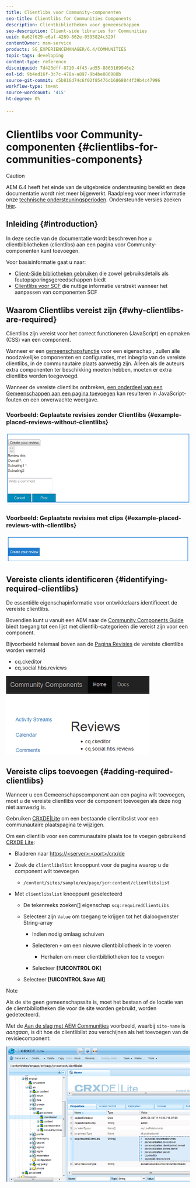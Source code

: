 ```yaml
---
title: Clientlibs voor Community-componenten
seo-title: Clientlibs for Communities Components
description: Clientbibliotheken voor gemeenschappen
seo-description: Client-side libraries for Communities
uuid: 0a62f629-e6af-4269-862e-0595824c329f
contentOwner: msm-service
products: SG_EXPERIENCEMANAGER/6.4/COMMUNITIES
topic-tags: developing
content-type: reference
discoiquuid: 7d423dff-8710-4f43-ad55-8863169946e2
exl-id: 9b4ed16f-3c7c-478a-a897-9b4be086988b
source-git-commit: c5b816d74c6f02f85476d16868844f39b4c47996
workflow-type: tm+mt
source-wordcount: '415'
ht-degree: 0%

---
```


# Clientlibs voor Community-componenten {#clientlibs-for-communities-components}

>[!CAUTION]
>
>AEM 6.4 heeft het einde van de uitgebreide ondersteuning bereikt en deze documentatie wordt niet meer bijgewerkt. Raadpleeg voor meer informatie onze [technische ondersteuningsperioden](https://helpx.adobe.com/support/programs/eol-matrix.html). Ondersteunde versies zoeken [hier](https://experienceleague.adobe.com/docs/).

## Inleiding {#introduction}

In deze sectie van de documentatie wordt beschreven hoe u clientbibliotheken (clientlibs) aan een pagina voor Community-componenten kunt toevoegen.

Voor basisinformatie gaat u naar:

* [Client-Side bibliotheken gebruiken](../../help/sites-developing/clientlibs.md) die zowel gebruiksdetails als foutopsporingsgereedschappen biedt
* [Clientlibs voor SCF](client-customize.md#clientlibs) die nuttige informatie verstrekt wanneer het aanpassen van componenten SCF

## Waarom Clientlibs vereist zijn {#why-clientlibs-are-required}

Clientlibs zijn vereist voor het correct functioneren (JavaScript) en opmaken (CSS) van een component.

Wanneer er een [gemeenschapsfunctie](functions.md) voor een eigenschap , zullen alle noodzakelijke componenten en configuraties, met inbegrip van de vereiste clientlibs, in de communautaire plaats aanwezig zijn. Alleen als de auteurs extra componenten ter beschikking moeten hebben, moeten er extra clientlibs worden toegevoegd.

Wanneer de vereiste clientlibs ontbreken, [een onderdeel van een Gemeenschappen aan een pagina toevoegen](author-communities.md) kan resulteren in JavaScript-fouten en een onverwachte weergave.

### Voorbeeld: Geplaatste revisies zonder Clientlibs {#example-placed-reviews-without-clientlibs}

![chlimage_1-244](assets/chlimage_1-244.png)

### Voorbeeld: Geplaatste revisies met clips {#example-placed-reviews-with-clientlibs}

![chlimage_1-245](assets/chlimage_1-245.png)

## Vereiste clients identificeren {#identifying-required-clientlibs}

De essentiële eigenschapinformatie voor ontwikkelaars identificeert de vereiste clientlibs.

Bovendien kunt u vanuit een AEM naar de [Community Components Guide](components-guide.md) biedt toegang tot een lijst met clientlib-categorieën die vereist zijn voor een component.

Bijvoorbeeld helemaal boven aan de [Pagina Revisies](http://localhost:4502/content/community-components/en/reviews.html) de vereiste clientlibs worden vermeld

* cq.ckeditor
* cq.social.hbs.reviews

![chlimage_1-246](assets/chlimage_1-246.png)

## Vereiste clips toevoegen {#adding-required-clientlibs}

Wanneer u een Gemeenschapscomponent aan een pagina wilt toevoegen, moet u de vereiste clientlibs voor de component toevoegen als deze nog niet aanwezig is.

Gebruiken [CRXDE|Lite](#using-crxde-lite) om een bestaande clientlibslist voor een communautaire plaatspagina te wijzigen.

Om een clientlib voor een communautaire plaats toe te voegen gebruikend [CRXDE Lite](../../help/sites-developing/developing-with-crxde-lite.md):

* Bladeren naar [https://&lt;server>:&lt;port>/crx/de](http://localhost:4502/crx/de)
* Zoek de `clientlibslist` knooppunt voor de pagina waarop u de component wilt toevoegen

   * `/content/sites/sample/en/page/jcr:content/clientlibslist`

* Met `clientlibslist` knooppunt geselecteerd

   * De tekenreeks zoeken[] eigenschap `scg:requiredClientLibs`
   * Selecteer zijn `Value` om toegang te krijgen tot het dialoogvenster String-array

      * Indien nodig omlaag schuiven
      * Selecteren `+` om een nieuwe clientbibliotheek in te voeren

         * Herhalen om meer clientbibliotheken toe te voegen
      * Selecteer **[!UICONTROL OK]**
   * Selecteer **[!UICONTROL Save All]**



>[!NOTE]
>
>Als de site geen gemeenschapssite is, moet het bestaan of de locatie van de clientbibliotheken die voor de site worden gebruikt, worden gedetecteerd.

Met de [Aan de slag met AEM Communities](getting-started.md) voorbeeld, waarbij `site-name` is *aangaan*, is dit hoe de clientliblist zou verschijnen als het toevoegen van de revisiecomponent:

![chlimage_1-247](assets/chlimage_1-247.png)
